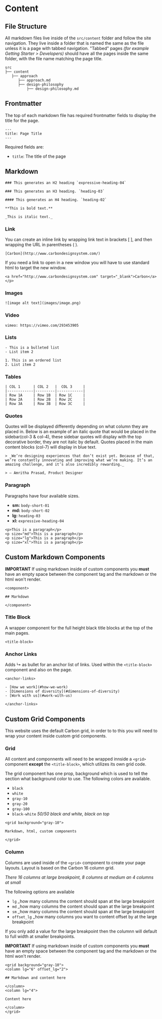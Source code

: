 # Content

## File Structure

All markdown files live inside of the `src/content` folder and follow the site navigation. They live inside a folder that is named the same as the file unless it is a page with tabbed navigation. "Tabbed" pages _(for example Getting Starter > Developers)_ should have all the pages inside the same folder, with the file name matching the page title.

```
src
├── content
   ├── approach
      ├── approach.md
      ├── design-philosophy
          ├── design-philosophy.md
```

## Frontmatter

The top of each markdown file has required frontmatter fields to display the title for the page.

```
---
title: Page Title
---
```

Required fields are:

- `title`: The title of the page

## Markdown

    ### This generates an H2 heading `expressive-heading-04`

    ### This generates an H3 heading. `heading-03`

    #### This generates an H4 heading. `heading-02` 

    **This is bold text.**

    _This is italic text._

### Link

You can create an inline link by wrapping link text in brackets [ ], and then wrapping the URL in parentheses ( ).

`[Carbon](http://www.carbondesignsystem.com/)`

If you need a link to open in a new window you will have to use standard html to target the new window.

`<a href="http://www.carbondesignsystem.com" target="_blank">Carbon</a></p>`

### Images

`![image alt text](images/image.png)`

### Video

`vimeo: https://vimeo.com/293453905`

### Lists
```
- This is a bulleted list
- List item 2

1. This is an ordered list
2. List item 2
```

### Tables


    | COL 1      | COL 2   |  COL 3     |
    |------------|---------|------------|
    | Row 1A     | Row 1B  | Row 1C     |
    | Row 2A     | Row 2B  | Row 2C     |
    | Row 3A     | Row 3B  | Row 3C     |

### Quotes

Quotes will be displayed differently depending on what column they are placed in. Below is an example of an italic quote that would be placed in the sidebar(col-3 & col-4), these sidebar quotes will display with the top decorative border, they are not italic by default. Quotes placed in the main content blocks (col-7) will display in blue text.

```
> _We’re designing experiences that don’t exist yet. Because of that, we’re constantly innovating and improving what we’re making. It’s an amazing challenge, and it’s also incredibly rewarding._

> — Amritha Prasad, Product Designer
```

### Paragraph

Paragraphs have four available sizes.

- **sm:** `body-short-01`
- **md:** `body-short-02`
- **lg:** `heading-03`
- **xl:** `expressive-heading-04`

```
<p>This is a paragraph</p>
<p size="md">This is a paragraph</p>
<p size="lg">This is a paragraph</p>
<p size="xl">This is a paragraph</p>
```



## Custom Markdown Components

**IMPORTANT** If using markdown inside of custom components you **must** have an empty space between the component tag and the markdown or the html won't render.

```
<component>

## Markdown

</component>
```
### Title Block

A wrapper component for the full height black title blocks at the top of the main pages. 

`<title-block>`

### Anchor Links

Adds ↳ as bullet for an anchor list of links. Used within the `<title-block>` component and also on the page.

```
<anchor-links>

- [How we work](#how-we-work)
- [Dimensions of diversity](#dimensions-of-diversity)
- [Work with us](#work-with-us)

</anchor-links>
```

## Custom Grid Components

This website uses the default Carbon grid, in order to to this you will need to wrap your content inside custom grid components. 

### Grid

All content and componnents will need to be wrapped innside a `<grid>` component **except** the `<title-block>`, which utilizes its own grid code. 

The grid component has one prop, background which is used to tell the section what background color to use. The following colors are available.

- `black`
- `white`
- `gray-10`
- `gray-20`
- `gray-100`
- `black-white` _50/50 black and white, black on top_

```
<grid background="gray-10">

Markdown, html, custom components

</grid>
```

### Column
Columns are used inside of the `<grid>` component to create your page layouts. Layout is based on the Carbon 16 column grid. 

*There 16 columns at large breakpoint, 8 columns at medium an 4 columns at small*

The following options are available

- `lg` _how many columns the content should span at the large breakpoint
- `md` _how many columns the content should span at the large breakpoint
- `sm` _how many columns the content should span at the large breakpoint
- `offset_lg` _how many columns you want to content offset by at the large breakpoint

If you only add a value for the large breakpoint then the columnn will default to full width at smaller breakpoints.

**IMPORTANT** If using markdown inside of custom components you **must** have an empty space between the component tag and the markdown or the html won't render.

```
<grid background="gray-10">
<column lg="6" offset_lg="2">

## Markdown and content here

</column>
<column lg="4">

Content here

</column>
</grid>
```